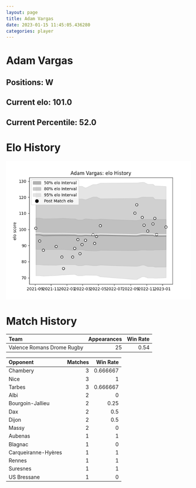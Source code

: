 ```yaml
---  
layout: page  
title: Adam Vargas  
date: 2023-01-15 11:45:05.436280  
categories: player  
---
```

# Adam Vargas

## Positions: W

## Current elo: 101.0

## Current Percentile: 52.0

# Elo History


![elo history](history_AdamVargas.png)
# Match History


| Team                       |   Appearances |   Win Rate |
|:---------------------------|--------------:|-----------:|
| Valence Romans Drome Rugby |            25 |       0.54 |

| Opponent            |   Matches |   Win Rate |
|:--------------------|----------:|-----------:|
| Chambery            |         3 |   0.666667 |
| Nice                |         3 |   1        |
| Tarbes              |         3 |   0.666667 |
| Albi                |         2 |   0        |
| Bourgoin-Jallieu    |         2 |   0.25     |
| Dax                 |         2 |   0.5      |
| Dijon               |         2 |   0.5      |
| Massy               |         2 |   0        |
| Aubenas             |         1 |   1        |
| Blagnac             |         1 |   0        |
| Carqueiranne-Hyères |         1 |   1        |
| Rennes              |         1 |   1        |
| Suresnes            |         1 |   1        |
| US Bressane         |         1 |   0        |